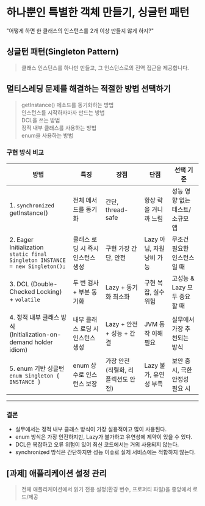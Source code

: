 # 하나뿐인 특별한 객체 만들기, 싱글턴 패턴
"어떻게 하면 한 클래스의 인스턴스를 2개 이상 만들지 않게 하지?"

## 싱글턴 패턴(Singleton Pattern)
> 클래스 인스턴스를 하나만 만들고, 그 인스턴스로의 전역 접근을 제공합니다.

## 멀티스레딩 문제를 해결하는 적절한 방법 선택하기
> getInstance() 메소드를 동기화하는 방법  
인스턴스를 시작하자마자 만드는 방법  
DCL을 쓰는 방법  
정적 내부 클래스를 사용하는 방법  
enum을 사용하는 방법

### 구현 방식 비교
| 방법 | 특징 | 장점 | 단점 | 선택 기준 |
|------|------|------|------|----------------|
| 1. `synchronized` getInstance() | 전체 메서드를 동기화 | 간단, thread-safe | 항상 락을 거니까 느림 | 성능 영향 없는 테스트/소규모 앱 |
| 2. Eager Initialization<br>`static final Singleton INSTANCE = new Singleton();` | 클래스 로딩 시 즉시 인스턴스 생성 | 구현 가장 간단, 안전 | Lazy 아님, 자원 낭비 가능 | 무조건 필요한 인스턴스일 때 |
| 3.  DCL (Double-Checked Locking) + `volatile` | 두 번 검사 + 부분 동기화 | Lazy + 동기화 최소화 | 구현 복잡, 실수 위험 | 고성능 & Lazy 모두 중요할 때 |
| 4. 정적 내부 클래스 방식<br>(Initialization-on-demand holder idiom) | 내부 클래스 로딩 시 인스턴스 생성 | Lazy + 안전 + 성능 + 간결 | JVM 동작 이해 필요 | 실무에서 가장 추천되는 방식 |
| 5. enum 기반 싱글턴<br>`enum Singleton { INSTANCE }` | enum 상수로 인스턴스 보장 | 가장 안전 (직렬화, 리플렉션도 안전) | Lazy 불가, 유연성 부족 | 보안 중시, 극한 안정성 필요 시 |
---

### 결론
- 실무에서는 정적 내부 클래스 방식이 가장 실용적이고 많이 사용된다.
- enum 방식은 가장 안전하지만, Lazy가 불가하고 유연성에 제약이 있을 수 있다.
- DCL은 복잡하고 오류 위험이 있어 최신 코드에서는 거의 사용되지 않는다.
- synchronized 방식은 간단하지만 성능 이슈로 실제 서비스에는 적합하지 않는다.


## [과제] 애플리케이션 설정 관리
> 전체 애플리케이션에서 읽기 전용 설정(환경 변수, 프로퍼티 파일)을 중앙에서 로드/제공
